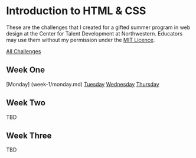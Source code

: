 # Introduction to HTML & CSS

These are the challenges that I created for a gifted summer program in web design at the Center for Talent Development at Northwestern. Educators may use them without my permission under the [MIT Licence](LICENSE).

[All Challenges](challenge_index.md)

## Week One

[Monday] (week-1/monday.md) [Tuesday](week-1/tuesday.md) [Wednesday](week-1/wednesday.md) [Thursday](week-1/thursday.md)

## Week Two

TBD

## Week Three

TBD
